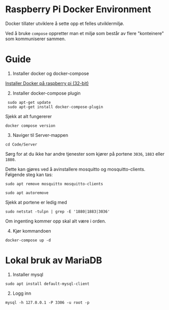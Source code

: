 # Raspberry Pi Docker Environment

Docker tillater utviklere å sette opp et felles utviklermiljø. 

Ved å bruke `compose` oppretter man et miljø som består av flere "konteinere" som kommuniserer sammen.

# Guide
1. Installer docker og docker-compose

[Installer Docker på raspberry pi (32-bit)](https://docs.docker.com/engine/install/raspberry-pi-os/)

2. Installer docker-compose plugin

```
 sudo apt-get update
 sudo apt-get install docker-compose-plugin
```

Sjekk at alt fungererer

```
docker compose version
```

3. Naviger til Server-mappen

```
cd Code/Server
```

Sørg for at du ikke har andre tjenester som kjører på portene `3036`, `1883` eller `1880`.

Dette kan gjøres ved å avinstallere mosquitto og mosquitto-clients. Følgende steg kan tas:

```
sudo apt remove mosquitto mosquitto-clients
```


```
sudo apt autoremove
```

Sjekk at portene er ledig med

```
sudo netstat -tulpn | grep -E '1880|1883|3036'
```

Om ingenting kommer opp skal alt være i orden.

4. Kjør kommandoen

```
docker-compose up -d
```

# Lokal bruk av MariaDB

1. Installer mysql
```
sudo apt install default-mysql-client
```
2. Logg inn
```
mysql -h 127.0.0.1 -P 3306 -u root -p


```
